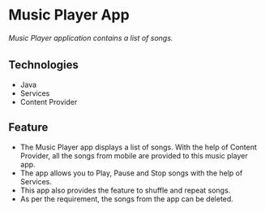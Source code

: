 # Music Player App

###### Music Player application contains a list of songs.

## Technologies
* Java
* Services
* Content Provider

## Feature

* The Music Player app displays a list of songs. With the help of Content Provider, all the songs from mobile are provided to this music player app.
* The app allows you to Play, Pause and Stop songs with the help of Services.
* This app also provides the feature to shuffle and repeat songs.
* As per the requirement, the songs from the app can be deleted.
